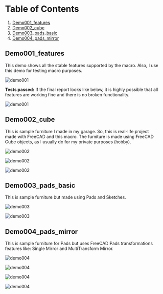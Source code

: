 # Table of Contents

1. [Demo001_features](#demo001_features)
2. [Demo002_cube](#demo002_cube)
3. [Demo003_pads_basic](#demo003_pads_basic)
4. [Demo004_pads_mirror](#demo004_pads_mirror)

## Demo001_features

This demo shows all the stable features supported by the macro. Also, I use this demo for testing macro purposes.

![demo001](https://raw.githubusercontent.com/dprojects/getDimensions/master/Screenshots/demo001/s001.png)

**Tests passed:** If the final report looks like below, it is highly possible that all features are working fine and there is no broken functionality.

![demo001](https://raw.githubusercontent.com/dprojects/getDimensions/master/Screenshots/demo001/s002.png)

## Demo002_cube

This is sample furniture I made in my garage. So, this is real-life project made with FreeCAD and this macro. The furniture is made using FreeCAD Cube objects, as I usually do for my private purposes (hobby).

![demo002](https://raw.githubusercontent.com/dprojects/getDimensions/master/Screenshots/demo002/s001.png)

![demo002](https://raw.githubusercontent.com/dprojects/getDimensions/master/Screenshots/demo002/s002.png)

![demo002](https://raw.githubusercontent.com/dprojects/getDimensions/master/Screenshots/demo002/s003.png)

## Demo003_pads_basic

This is sample furniture but made using Pads and Sketches. 

![demo003](https://raw.githubusercontent.com/dprojects/getDimensions/master/Screenshots/demo003/s001.png)

![demo003](https://raw.githubusercontent.com/dprojects/getDimensions/master/Screenshots/demo003/s002.png)


## Demo004_pads_mirror

This is sample furniture for Pads but uses FreeCAD Pads transformations features like: Single Mirror and MultiTransform Mirror.

![demo004](https://raw.githubusercontent.com/dprojects/getDimensions/master/Screenshots/demo004/s001.png)

![demo004](https://raw.githubusercontent.com/dprojects/getDimensions/master/Screenshots/demo004/s002.png)

![demo004](https://raw.githubusercontent.com/dprojects/getDimensions/master/Screenshots/demo004/s003.png)

![demo004](https://raw.githubusercontent.com/dprojects/getDimensions/master/Screenshots/demo004/s004.png)
